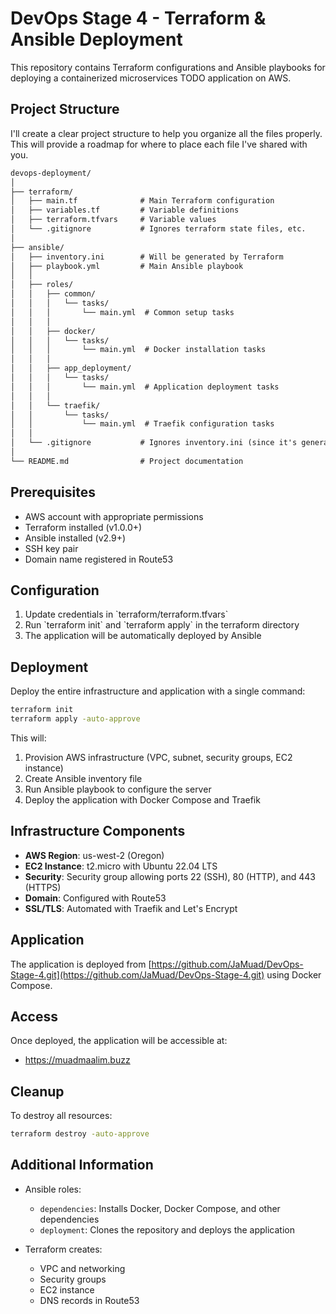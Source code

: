 # DevOps Stage 4 - Terraform & Ansible Deployment

This repository contains Terraform configurations and Ansible playbooks for deploying a containerized microservices TODO application on AWS.

## Project Structure

I'll create a clear project structure to help you organize all the files properly. This will provide a roadmap for where to place each file I've shared with you.

```markdown
devops-deployment/
│
├── terraform/
│   ├── main.tf              # Main Terraform configuration
│   ├── variables.tf         # Variable definitions
│   ├── terraform.tfvars     # Variable values
│   └── .gitignore           # Ignores terraform state files, etc.
│
├── ansible/
│   ├── inventory.ini        # Will be generated by Terraform
│   ├── playbook.yml         # Main Ansible playbook
│   │
│   ├── roles/
│   │   ├── common/
│   │   │   └── tasks/
│   │   │       └── main.yml  # Common setup tasks
│   │   │
│   │   ├── docker/
│   │   │   └── tasks/
│   │   │       └── main.yml  # Docker installation tasks
│   │   │
│   │   ├── app_deployment/
│   │   │   └── tasks/
│   │   │       └── main.yml  # Application deployment tasks
│   │   │
│   │   └── traefik/
│   │       └── tasks/
│   │           └── main.yml  # Traefik configuration tasks
│   │
│   └── .gitignore           # Ignores inventory.ini (since it's generated)
│
└── README.md                # Project documentation
```

## Prerequisites

- AWS account with appropriate permissions
- Terraform installed (v1.0.0+)
- Ansible installed (v2.9+)
- SSH key pair
- Domain name registered in Route53

## Configuration

1. Update credentials in \`terraform/terraform.tfvars\`
2. Run \`terraform init\` and \`terraform apply\` in the terraform directory
3. The application will be automatically deployed by Ansible

## Deployment

Deploy the entire infrastructure and application with a single command:

```bash
terraform init
terraform apply -auto-approve
```

This will:
1. Provision AWS infrastructure (VPC, subnet, security groups, EC2 instance)
2. Create Ansible inventory file
3. Run Ansible playbook to configure the server
4. Deploy the application with Docker Compose and Traefik

## Infrastructure Components

- **AWS Region**: us-west-2 (Oregon)
- **EC2 Instance**: t2.micro with Ubuntu 22.04 LTS
- **Security**: Security group allowing ports 22 (SSH), 80 (HTTP), and 443 (HTTPS)
- **Domain**: Configured with Route53
- **SSL/TLS**: Automated with Traefik and Let's Encrypt

## Application

The application is deployed from [https://github.com/JaMuad/DevOps-Stage-4.git](https://github.com/JaMuad/DevOps-Stage-4.git) using Docker Compose.

## Access

Once deployed, the application will be accessible at:
- https://muadmaalim.buzz

## Cleanup

To destroy all resources:

```bash
terraform destroy -auto-approve
```

## Additional Information

- Ansible roles:
  - `dependencies`: Installs Docker, Docker Compose, and other dependencies
  - `deployment`: Clones the repository and deploys the application

- Terraform creates:
  - VPC and networking
  - Security groups
  - EC2 instance
  - DNS records in Route53
